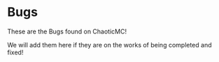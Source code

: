 # Bugs
These are the Bugs found on ChaoticMC!

We will add them here if they are on the works of being completed and fixed!
